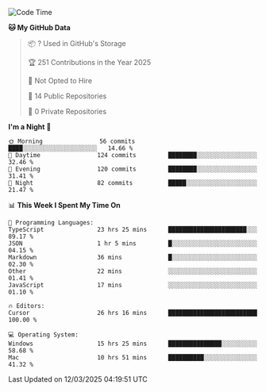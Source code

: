 <!--START_SECTION:waka-->
![Code Time](http://img.shields.io/badge/Code%20Time-6%2C759%20hrs%2042%20mins-blue)

**🐱 My GitHub Data** 

> 📦 ? Used in GitHub's Storage 
 > 
> 🏆 251 Contributions in the Year 2025
 > 
> 🚫 Not Opted to Hire
 > 
> 📜 14 Public Repositories 
 > 
> 🔑 0 Private Repositories 
 > 
**I'm a Night 🦉** 

```text
🌞 Morning                56 commits          ████░░░░░░░░░░░░░░░░░░░░░   14.66 % 
🌆 Daytime                124 commits         ████████░░░░░░░░░░░░░░░░░   32.46 % 
🌃 Evening                120 commits         ████████░░░░░░░░░░░░░░░░░   31.41 % 
🌙 Night                  82 commits          █████░░░░░░░░░░░░░░░░░░░░   21.47 % 
```


📊 **This Week I Spent My Time On** 

```text
💬 Programming Languages: 
TypeScript               23 hrs 25 mins      ██████████████████████░░░   89.17 % 
JSON                     1 hr 5 mins         █░░░░░░░░░░░░░░░░░░░░░░░░   04.15 % 
Markdown                 36 mins             █░░░░░░░░░░░░░░░░░░░░░░░░   02.30 % 
Other                    22 mins             ░░░░░░░░░░░░░░░░░░░░░░░░░   01.41 % 
JavaScript               17 mins             ░░░░░░░░░░░░░░░░░░░░░░░░░   01.10 % 

🔥 Editors: 
Cursor                   26 hrs 16 mins      █████████████████████████   100.00 % 

💻 Operating System: 
Windows                  15 hrs 25 mins      ███████████████░░░░░░░░░░   58.68 % 
Mac                      10 hrs 51 mins      ██████████░░░░░░░░░░░░░░░   41.32 % 
```


 Last Updated on 12/03/2025 04:19:51 UTC
<!--END_SECTION:waka-->

